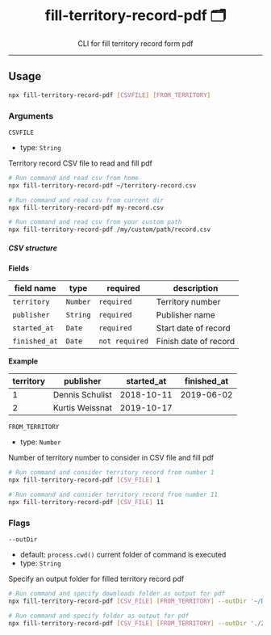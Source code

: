 <div align="center">
<h1>fill-territory-record-pdf 🗂</h1>

<p>CLI for fill territory record form pdf</p>
</div>

---

## Usage

```bash
npx fill-territory-record-pdf [CSVFILE] [FROM_TERRITORY]
```

### Arguments

`CSVFILE`

- type: `String`

Territory record CSV file to read and fill pdf

```bash
# Run command and read csv from home
npx fill-territory-record-pdf ~/territory-record.csv

# Run command and read csv from current dir
npx fill-territory-record-pdf my-record.csv

# Run command and read csv from your custom path
npx fill-territory-record-pdf /my/custom/path/record.csv
```

##### CSV structure

**Fields**

| field name    | type     | required       | description           |
| ------------- | -------- | -------------- | --------------------- |
| `territory`   | `Number` | `required`     | Territory number      |
| `publisher`   | `String` | `required`     | Publisher name        |
| `started_at`  | `Date`   | `required`     | Start date of record  |
| `finished_at` | `Date`   | `not required` | Finish date of record |

**Example**

| **territory** | **publisher**   | **started_at** | **finished_at** |
| ------------- | --------------- | -------------- | --------------- |
| 1             | Dennis Schulist | 2018-10-11     | 2019-06-02      |
| 2             | Kurtis Weissnat | 2019-10-17     |                 |

`FROM_TERRITORY`

- type: `Number`

Number of territory number to consider in CSV file and fill pdf

```bash
# Run command and consider territory record from number 1
npx fill-territory-record-pdf [CSV_FILE] 1

# Run command and consider territory record from number 11
npx fill-territory-record-pdf [CSV_FILE] 11
```

### Flags

`--outDir`

- default: `process.cwd()` current folder of command is executed
- type: `String`

Specify an output folder for filled territory record pdf

```bash
# Run command and specify downloads folder as output for pdf
npx fill-territory-record-pdf [CSV_FILE] [FROM_TERRITORY] --outDir '~/Downloads'

# Run command and specify folder as output for pdf
npx fill-territory-record-pdf [CSV_FILE] [FROM_TERRITORY] --outDir './2022-31-08'
```